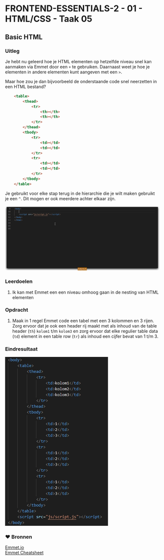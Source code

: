 # FRONTEND-ESSENTIALS-2 - 01 - HTML/CSS - Taak 05

## Basic HTML 

### Uitleg

Je hebt nu geleerd hoe je HTML elementen op hetzelfde niveau snel kan aanmaken via Emmet door een `+` te gebruiken. Daarnaast weet je hoe je elementen in andere elementen kunt aangeven met een `>`. 

Maar hoe zou je dan bijvoorbeeld de onderstaande code snel neerzetten in een HTML bestand?

```html
    <table>
        <thead>
            <tr>
                <th></th>
                <th></th>
            </tr>
        </thead>
        <tbody>
            <tr>
                <td></td>
                <td></td>
            </tr>
            <tr>
                <td></td>
                <td></td>
            </tr>
        </tbody>
    </table>
```

Je gebruikt voor elke stap terug in de hierarchie die je wilt maken gebruikt je een `^`. Dit mogen er ook meerdere achter elkaar zijn.

![Emmet niveau omhoog](img/emmet-level-up.gif)

### Leerdoelen

1. Ik kan met Emmet een een niveau omhoog gaan in de nesting van HTML elementen

### Opdracht

1. Maak in 1 regel Emmet code een tabel met een 3 kolommen en 3 rijen. Zorg ervoor dat je ook een header rij maakt met als inhoud van de table header (`th`) `kolom1` t/m `kolom3` en zorg ervoor dat elke regulier table data (`td`) element in een table row (`tr`) als inhoud een cijfer bevat van 1 t/m 3.

### Eindresultaat

![Eindresultaat Emmet level up table](img/eindres-table.jpg)

### :heart: Bronnen

[Emmet.io](https://www.emmet.io/)  
[Emmet Cheatsheet](https://docs.emmet.io/cheat-sheet/)